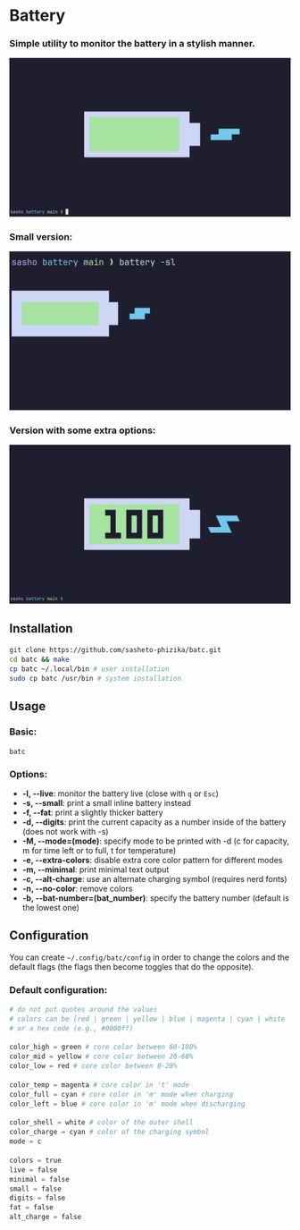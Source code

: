 # Battery

### Simple utility to monitor the battery in a stylish manner.

![image](screenshot.png "screenshot")
### Small version:

![image](screenshot_small.png "screenshot_small")
### Version with some extra options:

![image](screenshot_full.png "screenshot_full")

## Installation

```bash
git clone https://github.com/sasheto-phizika/batc.git
cd batc && make
cp batc ~/.local/bin # user installation
sudo cp batc /usr/bin # system installation
```

## Usage

### Basic:
```
batc
```
### Options:

* **-l, --live**: monitor the battery live (close with `q` or `Esc`)
* **-s, --small**: print a small inline battery instead
* **-f, --fat**: print a slightly thicker battery
* **-d, --digits**: print the current capacity as a number inside of the battery (does not work with -s)
* **-M, --mode=(mode)**: specify mode to be printed with -d (c for capacity, m for time left or to full, t for temperature)
* **-e, --extra-colors**: disable extra core color pattern for different modes
* **-m, --minimal**: print minimal text output
* **-c, --alt-charge**: use an alternate charging symbol (requires nerd fonts)
* **-n, --no-color**: remove colors
* **-b, --bat-number=(bat_number)**: specify the battery number (default is the lowest one)

## Configuration

You can create `~/.config/batc/config` in order to change the colors and the default flags (the flags then become toggles that do the opposite).

### Default configuration:

```python
# do not put quotes around the values
# colors can be [red | green | yellow | blue | magenta | cyan | white | black | none]
# or a hex code (e.g., #0000ff)

color_high = green # core color between 60-100%
color_mid = yellow # core color between 20-60%
color_low = red # core color between 0-20%

color_temp = magenta # core color in 't' mode
color_full = cyan # core color in 'm' mode when charging
color_left = blue # core color in 'm' mode when discharging

color_shell = white # color of the outer shell
color_charge = cyan # color of the charging symbol
mode = c

colors = true 
live = false 
minimal = false
small = false
digits = false
fat = false
alt_charge = false
```
